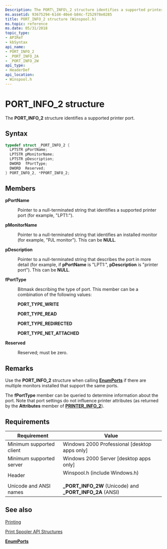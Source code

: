 ```yaml
---
Description: The PORT\_INFO\_2 structure identifies a supported printer port.
ms.assetid: 93675294-61d4-40e4-b84c-f252978e0285
title: PORT_INFO_2 structure (Winspool.h)
ms.topic: reference
ms.date: 05/31/2018
topic_type: 
- APIRef
- kbSyntax
api_name: 
- PORT_INFO_2
- _PORT_INFO_2A
- _PORT_INFO_2W
api_type: 
- HeaderDef
api_location: 
- Winspool.h
---
```


# PORT\_INFO\_2 structure

The **PORT\_INFO\_2** structure identifies a supported printer port.

## Syntax


```C++
typedef struct _PORT_INFO_2 {
  LPTSTR pPortName;
  LPTSTR pMonitorName;
  LPTSTR pDescription;
  DWORD  fPortType;
  DWORD  Reserved;
} PORT_INFO_2, *PPORT_INFO_2;
```



## Members

<dl> <dt>

**pPortName**
</dt> <dd>

Pointer to a null-terminated string that identifies a supported printer port (for example, "LPT1:").

</dd> <dt>

**pMonitorName**
</dt> <dd>

Pointer to a null-terminated string that identifies an installed monitor (for example, "PJL monitor"). This can be **NULL**.

</dd> <dt>

**pDescription**
</dt> <dd>

Pointer to a null-terminated string that describes the port in more detail (for example, if **pPortName** is "LPT1:", **pDescription** is "printer port"). This can be **NULL**.

</dd> <dt>

**fPortType**
</dt> <dd>

Bitmask describing the type of port. This member can be a combination of the following values:

<dl><span id="PORT_TYPE_WRITE"></span><span id="port_type_write"></span><dt>

**PORT\_TYPE\_WRITE**
</dt><span id="PORT_TYPE_READ"></span><span id="port_type_read"></span><dt>

**PORT\_TYPE\_READ**
</dt><span id="PORT_TYPE_REDIRECTED"></span><span id="port_type_redirected"></span><dt>

**PORT\_TYPE\_REDIRECTED**
</dt><span id="PORT_TYPE_NET_ATTACHED"></span><span id="port_type_net_attached"></span><dt>

**PORT\_TYPE\_NET\_ATTACHED**
</dt> </dl> </dd> <dt>

**Reserved**
</dt> <dd>

Reserved; must be zero.

</dd> </dl>

## Remarks

Use the **PORT\_INFO\_2** structure when calling [**EnumPorts**](enumports.md) if there are multiple monitors installed that support the same ports.

The **fPortType** member can be queried to determine information about the port. Note that port settings do not influence printer attributes (as returned by the **Attributes** member of [**PRINTER\_INFO\_2**](printer-info-2.md)).

## Requirements



| Requirement | Value |
|-------------------------------------|-----------------------------------------------------------------------------------------------------------|
| Minimum supported client<br/> | Windows 2000 Professional \[desktop apps only\]<br/>                                                |
| Minimum supported server<br/> | Windows 2000 Server \[desktop apps only\]<br/>                                                      |
| Header<br/>                   | <dl> <dt>Winspool.h (include Windows.h)</dt> </dl> |
| Unicode and ANSI names<br/>   | **\_PORT\_INFO\_2W** (Unicode) and **\_PORT\_INFO\_2A** (ANSI)<br/>                                 |



## See also

<dl> <dt>

[Printing](printdocs-printing.md)
</dt> <dt>

[Print Spooler API Structures](printing-and-print-spooler-structures.md)
</dt> <dt>

[**EnumPorts**](enumports.md)
</dt> </dl>

 

 




